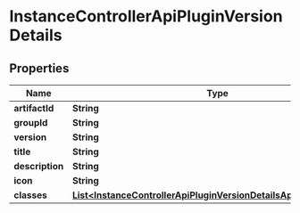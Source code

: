 

# InstanceControllerApiPluginVersionDetails


## Properties

| Name | Type | Description | Notes |
|------------ | ------------- | ------------- | -------------|
|**artifactId** | **String** |  |  |
|**groupId** | **String** |  |  |
|**version** | **String** |  |  |
|**title** | **String** |  |  |
|**description** | **String** |  |  |
|**icon** | **String** |  |  |
|**classes** | [**List&lt;InstanceControllerApiPluginVersionDetailsApiPluginClasses&gt;**](InstanceControllerApiPluginVersionDetailsApiPluginClasses.md) |  |  |



